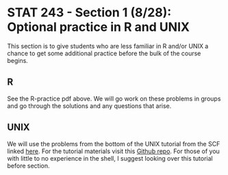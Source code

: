 # STAT 243 - Section 1 (8/28): Optional practice in R and UNIX
This section is to give students who are less familiar in R and/or UNIX a chance to get some additional practice before the bulk of the course begins.

## R 
See the R-practice pdf above.  We will go work on these problems in groups and go through the solutions and any questions that arise. 

## UNIX 
We will use the problems from the bottom of the UNIX tutorial from the SCF linked  [here](https://htmlpreview.github.io/?https://github.com/berkeley-scf/tutorial-unix-basics/blob/master/unix-basics.html). For the tutorial materials visit this [Github repo](https://github.com/berkeley-scf/tutorial-unix-basics).   For those of you with little to no experience in the shell, I suggest looking over this tutorial before section.  
